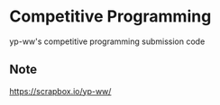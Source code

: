 # Competitive Programming
 yp-ww's competitive programming submission code

## Note
https://scrapbox.io/yp-ww/
